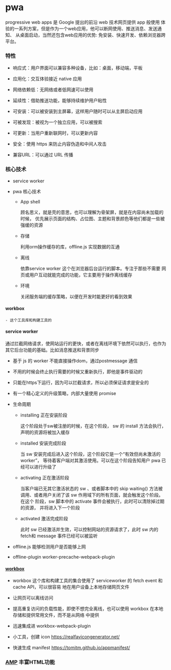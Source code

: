 # pwa 

progressive web apps 是 Google 提出的前沿 web 技术网页提供 app 般使用
体验的一系列方案，但是作为一个web应用，他可以断网使用、推送消息、发送通知、
从桌面启动，当然还包含web应用的优势: 免安装、快速开发、依赖浏览器跨平台。

### 特性

- 响应式：用户界面可以兼容多种设备，比如：桌面，移动端，平板

- 应用化：交互体验接近 native 应用

- 网络依赖低：无网络或者低网速可以使用

- 延续性：借助推送功能，能够持续维护用户粘性

- 可安装：可以被安装到主屏幕，这样用户随时可以从主屏启动应用

- 可被发现：被视为一个独立应用，可以被搜索

- 可更新：当用户重新联网时，可以更新内容

- 安全：使用 https 来防止内容伪造和中间人攻击

- 兼容URL：可以通过 URL 传播

### 核心技术

- service worker

- pwa 核心技术

    - App shell 

        顾名思义，就是壳的意思，也可以理解为骨架屏，就是在内容尚未加载的时候，
        优先展示页面的结构、占位图、主题和背景颜色等他们都是一些被强缓的资源

    - 存储

        利用orm操作缓存的库，offline.js 实现数据的互通

    - 离线

        依靠service worker 这个在浏览器后台运行的脚本。专注于那些不需要
        网页或用户互动就能完成的功能，它主要用于操作离线缓存

    - 环境
        
        关闭服务端的缓存策略，以便在开发时能更好的看到效果

#### workbox

    - 这个工具库和构建工具的

#### service worker

通过拦截网络请求，使网站运行的更快，或者在离线环境下依然可以执行，也作为其它后台功能的基础。比如消息推送和背景同步

- 基于 js 的 worker 不能直接操作dom，通过postmessage 通信
- 不用的时候会终止执行需要的时候又重新执行，即他是事件驱动的
- 只能在https下运行，因为可以拦截请求，所以必须保证请求是安全的
- 有一个精心定义的升级策略，内部大量使用 promise

- 生命周期
    - installing 正在安装阶段

        这个阶段处于sw被注册的时候，在这个阶段， sw 的 install 方法会执行，
        声明的资源将被加入缓存
    - installed 安装完成阶段

        当 sw 安装完成后进入这个阶段，这个阶段它是一个“有效但尚未激活的worker”，
        等待着客户端对其激活使用。可以在这个阶段告知用户 pwa 已经可以进行升级了
    - activating 正在激活阶段

        当客户端已无其它激活状态的 sw 、或者脚本中的 skip waiting() 方法被
        调用、或者用户关闭了该 sw 作用域下的所有页面，就会触发这个阶段。在这个
        阶段，sw 脚本中的 activate 事件会被执行，此时可以清除掉过期的资源，
        并将进入下一个阶段

    - activated 激活完成阶段

        此时 sw 已经激活并生效，可以控制网站的资源请求了，此时 sw 内的
        fetch和 message 事件已经可以被监听

- offline.js 能够检测用户是否能够上网

- offline-plugin worker-precache-webpack-plugin

#### [workbox](https://developers.google.com/web/tools/workbox/guides/get-started) 

- workbox 这个库和构建工具的集合使用了 serviceworker 的 fetch event 和 cache API，可以很容易
地在用户设备上本地存储网页文件

- 让网页可以离线访问

- 提高重复访问的负载性能，即使不想完全离线，也可以使用 workbox 在本地存储和提供常用文件，而不是从网络
中提供

- 迅速集成进 workbox-webpack-plugin


- 小工具，创建 icon https://realfavicongenerator.net/
- 快速生成 manifest  https://tomitm.github.io/appmanifest/

### [AMP](https://amp.dev/) 丰富HTML功能